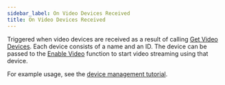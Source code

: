 ```yaml
---
sidebar_label: On Video Devices Received
title: On Video Devices Received
---
```

Triggered when video devices are received as a result of calling [Get Video Devices](../Functions/get-video-devices). Each device consists of a name and an ID. The device can be passed to the [Enable Video](../Functions/enable-video) function to start video streaming using that device.

For example usage, see the [device management tutorial](../../tutorial/device-management).
